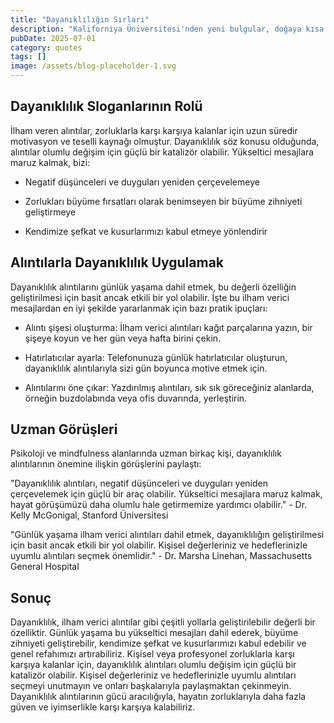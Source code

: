 ```yaml
---
title: "Dayanıklılığın Sırları"
description: "Kaliforniya Üniversitesi'nden yeni bulgular, doğaya kısa süreli maruz kalmanın dahi dayanıklılık ..."
pubDate: 2025-07-01
category: quotes
tags: []
image: /assets/blog-placeholder-1.svg
---
```


## Dayanıklılık Sloganlarının Rolü

İlham veren alıntılar, zorluklarla karşı karşıya kalanlar için uzun süredir motivasyon ve teselli kaynağı olmuştur. Dayanıklılık söz konusu olduğunda, alıntılar olumlu değişim için güçlü bir katalizör olabilir. Yükseltici mesajlara maruz kalmak, bizi:

* Negatif düşünceleri ve duyguları yeniden çerçevelemeye

* Zorlukları büyüme fırsatları olarak benimseyen bir büyüme zihniyeti geliştirmeye

* Kendimize şefkat ve kusurlarımızı kabul etmeye yönlendirir

## Alıntılarla Dayanıklılık Uygulamak

Dayanıklılık alıntılarını günlük yaşama dahil etmek, bu değerli özelliğin geliştirilmesi için basit ancak etkili bir yol olabilir. İşte bu ilham verici mesajlardan en iyi şekilde yararlanmak için bazı pratik ipuçları:

* Alıntı şişesi oluşturma: İlham verici alıntıları kağıt parçalarına yazın, bir şişeye koyun ve her gün veya hafta birini çekin.

* Hatırlatıcılar ayarla: Telefonunuza günlük hatırlatıcılar oluşturun, dayanıklılık alıntılarıyla sizi gün boyunca motive etmek için.

* Alıntılarını öne çıkar: Yazdırılmış alıntıları, sık sık göreceğiniz alanlarda, örneğin buzdolabında veya ofis duvarında, yerleştirin.

## Uzman Görüşleri

Psikoloji ve mindfulness alanlarında uzman birkaç kişi, dayanıklılık alıntılarının önemine ilişkin görüşlerini paylaştı:

"Dayanıklılık alıntıları, negatif düşünceleri ve duyguları yeniden çerçevelemek için güçlü bir araç olabilir. Yükseltici mesajlara maruz kalmak, hayat görüşümüzü daha olumlu hale getirmemize yardımcı olabilir." - Dr. Kelly McGonigal, Stanford Üniversitesi

"Günlük yaşama ilham verici alıntıları dahil etmek, dayanıklılığın geliştirilmesi için basit ancak etkili bir yol olabilir. Kişisel değerleriniz ve hedeflerinizle uyumlu alıntıları seçmek önemlidir." - Dr. Marsha Linehan, Massachusetts General Hospital

## Sonuç

Dayanıklılık, ilham verici alıntılar gibi çeşitli yollarla geliştirilebilir değerli bir özelliktir. Günlük yaşama bu yükseltici mesajları dahil ederek, büyüme zihniyeti geliştirebilir, kendimize şefkat ve kusurlarımızı kabul edebilir ve genel refahımızı artırabiliriz. Kişisel veya profesyonel zorluklarla karşı karşıya kalanlar için, dayanıklılık alıntıları olumlu değişim için güçlü bir katalizör olabilir. Kişisel değerleriniz ve hedeflerinizle uyumlu alıntıları seçmeyi unutmayın ve onları başkalarıyla paylaşmaktan çekinmeyin. Dayanıklılık alıntılarının gücü aracılığıyla, hayatın zorluklarıyla daha fazla güven ve iyimserlikle karşı karşıya kalabiliriz.